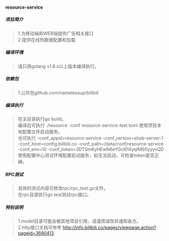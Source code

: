 #### resource-service

##### 项目简介
> 1.为移动端和WEB端提供广告相关接口  
> 2.提供在线热数据配置和加载  

##### 编译环境
> 请只用golang v1.8.x以上版本编译执行。  

##### 依赖包
> 1.公共包github.com/namelessup/bilibili  

##### 编译执行
> 在主目录执行go build。  
> 编译后可执行 ./resource -conf resource-service-test.toml 使用项目本地配置文件启动服务。  
> 也可执行 -conf_appid=resource-service -conf_version=shsb-server-1 -conf_host=config.bilibili.co -conf_path=/data/conf/resource-service -conf_env=10 -conf_token=3DTSmKyHEwN6eYGcKhlIyqIM60yyyxQD 使用配置中心测试环境配置启动服务，如无法启动，可检查token是否正确。  

##### RPC测试
> 具体的测试内容可修改rpc/rpc_test.go文件。  
> 在rpc目录执行go test测试rpc接口。  

##### 特别说明
> 1.model目录可能会被其他项目引用，请谨慎请改并通知各方。  
> 2.http接口文档可参考 http://info.bilibili.co/pages/viewpage.action?pageId=3690413  